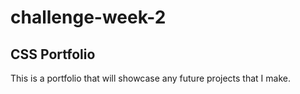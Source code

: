 # challenge-week-2

## CSS Portfolio 

This is a portfolio that will showcase any future projects that I make.